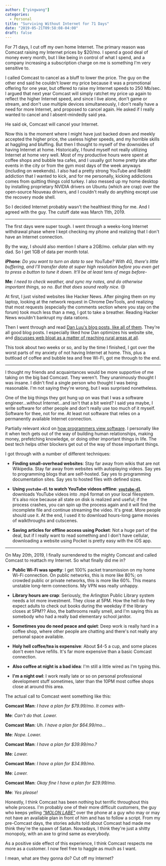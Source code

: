 ```yaml
---
author: ["yingwang"]
categories:
  - Personal
title: "Surviving Without Internet for 71 Days"
date: "2019-05-21T09:58:08-04:00"
draft: false
---
```


For 71 days, I cut off my own home Internet. The primary reason was Comcast
raising my Internet prices by \$20/mo. I spend a good deal of money every month,
but I like being in control of what I spend, and a company increasing a
subscription charge on me is something I'm very sensitive to.

I called Comcast to cancel as a bluff to lower the price. The guy on the other
end said he couldn't lower my price because it was a promotional offering for
one year, but offered to raise my Internet speeds to 250 Mb/sec. I argued that
next year Comcast will simply ratchet my price up again to reflect the higher
Internet speed, and since I live alone, don't game or stream, and don't use
multiple devices simultaneously, I don't really have a need for more Internet,
and proposed to cancel again. He asked if I really wanted to cancel and I
absent-mindedly said yea.

He said ok, Comcast will cancel your Internet.

Now this is the moment where I might have just backed down and meekly accepted
the higher price, the useless higher speeds, and my horrible skills at haggling
and bluffing. But then I thought to myself of the downsides of having Internet
at home. Historically, I found myself not really utilizing Internet at home very
well. Most of my productive hours were spent at coffee shops and bubble tea
cafes, and I usually got home pretty late after events in the city or from the
gym most days of the week anyways (including on weekends). I also had a pretty
strong YouTube and Reddit addiction that I wanted to kick, and for me
personally, kicking addictions comes from quitting things cold turkey. I also
messed up my home desktop by installing proprietary NVIDIA drivers on Ubuntu
(which are crap) over the open-source Nouveau drivers, and I couldn't really do
anything except use the recovery mode shell.

So I decided Internet probably wasn't the healthiest thing for me. And I agreed
with the guy. The cutoff date was March 11th, 2019.

---

The first days were super tough. I went through a weeks-long Internet withdrawal
phase where I kept checking my phone and realizing that I don't have an Internet
connection.

By the way, I should also mention I share a 2GB/mo. cellular plan with my dad.
So I get 1GB of data per month total.

**iPhone**: _Do you want to turn on data to see YouTube? With 4G, there's little
buffering, and I'll transfer data at super high resolution before you even get
to press a button to tune it down. It'll be at least tens of megs before-_

**Me**: _I need to check weather, and sync my notes, and do otherwise important
things, so no. But that does sound really nice._ :cry:

At first, I just visited websites like Hacker News. After pinging them on my
laptop, looking at the network request in Chrome DevTools, and realizing that
most requests (especially the comments section where you stay on the forum) took
much less than a meg, I got to take a breather. Reading Hacker News wouldn't
bankrupt my data rations.

Then I went through and read [Dan Luu's blog posts, like all of
them](https://danluu.com). They're all good blog posts. I especially liked how
Dan optimizes his website site, and [discusses web bloat as a matter of reaching
rural areas at all](https://danluu.com/web-bloat/).

This took about two weeks or so, and by the time I finished, I got over the
worst parts of my anxiety of not having Internet at home. This, plus a buttload
of coffee and bubble tea and free Wi-Fi, got me through to the end.

---

I thought my friends and acquaintances would be more supportive of me taking on
the big bad Comcast. They weren't. They unanimously thought I was insane. I
didn't find a single person who thought I was being reasonable. I'm not saying
they're wrong, but I was surprised nonetheless.

One of the big things they got hung up on was that I was a software
engineer...without Internet...and isn't that a bit weird? I said yea maybe, I
write software for other people and don't really use too much of it myself.
Software for thee, not for me. At least not software that relies on a
permanently available Internet connection.

Partially relevant xkcd on [how programmers view
software](https://xkcd.com/2030/). I personally like it when tech gets out of
the way of building human relationships, making money, prefetching knowledge, or
doing other important things in life. The best tech helps other blockers get out
of the way of those important things.

I got through with a number of different techniques:

- **Finding small-overhead websites**: Stay far away from wikis that are not
  Wikipedia. Stay far away from websites with autoplaying videos. Say yes to
  programming blogs that are self-hosted. Say yes to programming documentation
  sites. Say yes to hosted files with defined sizes.

- **Using `youtube-dl` to watch YouTube videos offline**:
  [**`youtube-dl`**](https://github.com/rg3/youtube-dl) downloads YouTube
  videos into .mp4 format on your local filesystem. It's also nice because all
  state on disk is realized and useful; if the process crashes, you can spin
  up the process again and it will find the incomplete file and continue
  streaming the video. It's great. More people should use it. At the end, I
  used it to download hours-long game movies of walkthroughs and cutscenes.

- **Saving articles for offline access using Pocket**: Not a huge part of the
  deal, but if I really want to read something and I don't have cellular,
  downloading a website using Pocket is pretty easy with the iOS app.

---

On May 20th, 2019, I finally surrendered to the mighty Comcast and called
Comcast to reattach my Internet. So what finally did me in?

- **Public Wi-Fi was spotty**: I get 100% packet transmission on my home
  Wi-Fi connection. On public networks, this is more like 80%; on crowded
  public or private networks, this is more like 60%. This means unstable
  long-term connections. My VPN was really unhappy.

- **Library hours are crap**: Seriously, the Arlington Public Library system
  needs a lot more investment. They close at 5PM. How the hell do they expect
  adults to check out books during the weekday if the library closes at 5PM??
  Also, the bathrooms really smell, and I'm saying this as somebody who had a
  really bad elementary school janitor.

- **Sometimes you do need peace and quiet**: Deep work is really hard in a
  coffee shop, where other people are chatting and there's not really any
  personal space available.

- **Holy hell coffee/tea is expensive**: About \$4-5 a cup, and some places
  don't even have refills. It's far more expensive than a basic Comcast
  connection.

- **Also coffee at night is a bad idea**: I'm still a little wired as I'm
  typing this.

- **I'm a night owl**: I work really late or so on personal professional
  development stuff sometimes, later than the 10PM most coffee shops close at
  around this area.

The actual call to Comcast went something like this:

**Comcast Man**: _I have a plan for \$79.99/mo. It comes with-_

**Me**: _Can't do that. Lower._

**Comcast Man**: _Uh. I have a plan for \$64.99/mo..._

**Me**: _Nope. Lower._

**Comcast Man**: _I have a plan for \$39.99/mo.?_

**Me**: _Lower._

**Comcast Man**: _I have a plan for \$34.99/mo._

**Me**: _Lower._

**Comcast Man**: _Okay fine I have a plan for \$29.99/mo._

**Me**: _Yes please!_

Honestly, I think Comcast has been nothing but terrific throughout this whole
process. I'm probably one of their more difficult customers, the guy who keeps
yelling [_"MOLON LABE"_](https://en.wikipedia.org/wiki/Molon_labe) over the
phone at a guy who may or may not have an available plan in front of him and has
to follow a script. From my pre-Comcast days, the stories adults told about
Comcast had made me think they're the spawn of Satan. Nowadays, I think they're
just a shitty monopoly, with an axe to grind same as everybody.

As a positive side effect of this experience, I think Comcast respects me more
as a customer. I now feel free to haggle as much as I want.

I mean, what are they gonna do? Cut off my Internet?

